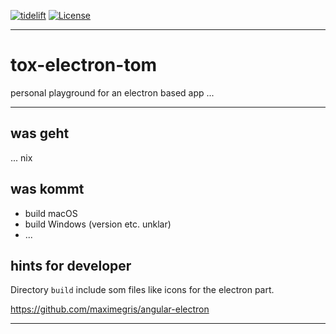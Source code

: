 [![tidelift][tidelift-image]][tidelift-url]
[![License][license-image]][license-url]

***

# tox-electron-tom

personal playground for an electron based app ...

***

## was geht

... nix

## was kommt

* build macOS
* build Windows (version etc. unklar)
* ...

## hints for developer

Directory `build` include som files like icons for the electron part.

https://github.com/maximegris/angular-electron

***
[license-image]: https://img.shields.io/github/license/dasrick/tox-electron-tom.svg?style=flat-square
[license-url]: https://github.com/dasrick/tox-electron-tom/blob/master/LICENSE


[tidelift-image]: https://tidelift.com/badges/github/dasrick/tox-electron-tom?style=flat-square
[tidelift-url]: https://tidelift.com/repo/github/dasrick/tox-electron-tom
